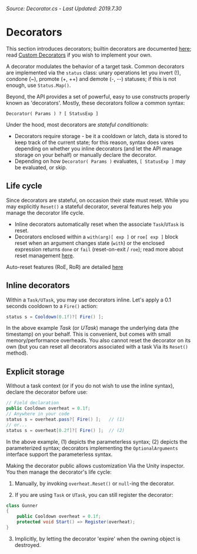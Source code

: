 *Source: Decorator.cs - Last Updated: 2019.7.30*

# Decorators

This section introduces decorators; builtin decorators are documented [here](Decorators-Builtin.md); read [Custom Decorators](Decorators-Custom.md) if you wish to implement your own.

A decorator modulates the behavior of a target task. Common decorators are implemented via the `status` class: unary operations let you invert (!), condone (~), promote (+, ++) and demote (-, --) statuses; if this is not enough, use `Status.Map()`.

Beyond, the API provides a set of powerful, easy to use constructs properly known as 'decorators'. Mostly, these decorators follow a common syntax:

```
Decorator( Params ) ? [ StatusExp ]
```

Under the hood, most decorators are *stateful conditionals*:
- Decorators require storage - be it a cooldown or latch, data is stored to keep track of the current state; for this reason, syntax does vares depending on whether you inline decorators (and let the API manage storage on your behalf) or manually declare the decorator. 
- Depending on how `Decorator( Params )` evaluates, `[ StatusExp ]` may be evaluated, or skip.

## Life cycle

Since decorators are stateful, on occasion their state must reset. While you may explicitly `Reset()` a stateful decorator, several features help you manage the decorator life cycle.

- Inline decorators automatically reset when the associate `Task`/`UTask` is reset.
- Decorators enclosed within a `with(arg)[ exp ]` or `roe[ exp ]` block reset when an argument changes state (`with`) or the enclosed expression returns `done` or `fail` (reset-on-exit / `roe`); read more about reset management [here](AutoReset.md).

Auto-reset features (RoE, RoR) are detailed [here](AutoReset.md)

## Inline decorators

Within a `Task/UTask`, you may use decorators inline. Let's apply a 0.1 seconds cooldown to a `Fire()` action:

```cs
status s = Cooldown(0.1f)?[ Fire() ];
```

In the above example *Task* (or *UTask*) manage the underlying data (the timestamp) on your behalf. This is convenient, but comes with small memory/performance overheads. You also cannot reset the decorator on its own (but you can reset all decorators associated with a task Via its `Reset()` method).

## Explicit storage

Without a task context (or if you do not wish to use the inline syntax), declare the decorator before use:

```cs
// Field declaration
public Cooldown overheat = 0.1f;
// Anywhere in your code
status s = overheat.pass?[ Fire() ];   // (1)
// or...
status s = overheat[0.2f]?[ Fire() ];  // (2)
```

In the above example, (1) depicts the parameterless syntax; (2) depicts the parameterized syntax; decorators implementing the `OptionalArguments` interface support the parameterless syntax.

Making the decorator public allows customization Via the Unity inspector. You then manage the decorator's life cycle:

1) Manually, by invoking `overheat.Reset()` or `null`-ing the decorator.

2) If you are using `Task` or `UTask`, you can still register the decorator:

```cs
class Gunner
{
    public Cooldown overheat = 0.1f;
    protected void Start() => Register(overheat);
}
```

3) Implicitly, by letting the decorator 'expire' when the owning object is destroyed.
